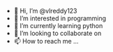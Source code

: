 - 👋 Hi, I’m @vlreddy123
- 👀 I’m interested in programming 
- 🌱 I’m currently learning python
- 💞️ I’m looking to collaborate on 
- 📫 How to reach me ...

<!---
vlreddy123/vlreddy123 is a ✨ special ✨ repository because its `README.md` (this file) appears on your GitHub profile.
You can click the Preview link to take a look at your changes.
--->
